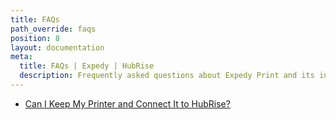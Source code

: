 ```yaml
---
title: FAQs
path_override: faqs
position: 8
layout: documentation
meta:
  title: FAQs | Expedy | HubRise
  description: Frequently asked questions about Expedy Print and its integration with HubRise.
---
```


- [Can I Keep My Printer and Connect It to HubRise?](/apps/expedy/faqs/keep-my-printer)
